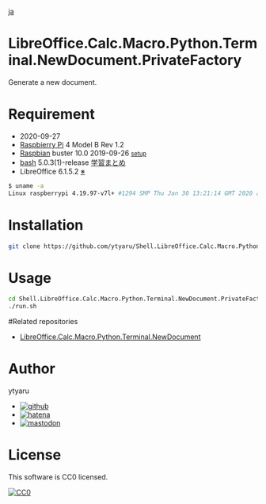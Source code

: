 [ja](./README.ja.md)

# LibreOffice.Calc.Macro.Python.Terminal.NewDocument.PrivateFactory

Generate a new document.

# Requirement

* <time datetime="2020-09-27T12:46:07+0900">2020-09-27</time>
* [Raspbierry Pi](https://ja.wikipedia.org/wiki/Raspberry_Pi) 4 Model B Rev 1.2
* [Raspbian](https://ja.wikipedia.org/wiki/Raspbian) buster 10.0 2019-09-26 <small>[setup](http://ytyaru.hatenablog.com/entry/2019/12/25/222222)</small>
* [bash](https://ja.wikipedia.org/wiki/Bash) 5.0.3(1)-release [学習まとめ](http://ytyaru.hatenablog.com/entry/2020/06/24/000000)
* LibreOffice 6.1.5.2 [※](http://ytyaru.hatenablog.com/entry/2022/07/16/000000)

```sh
$ uname -a
Linux raspberrypi 4.19.97-v7l+ #1294 SMP Thu Jan 30 13:21:14 GMT 2020 armv7l GNU/Linux
```

# Installation

```sh
git clone https://github.com/ytyaru/Shell.LibreOffice.Calc.Macro.Python.Terminal.NewDocument.PrivateFactory.20200927124622
```

# Usage

```sh
cd Shell.LibreOffice.Calc.Macro.Python.Terminal.NewDocument.PrivateFactory.20200927124622/src
./run.sh
```

#Related repositories

* [LibreOffice.Calc.Macro.Python.Terminal.NewDocument](https://github.com/ytyaru/Shell.LibreOffice.Calc.Macro.Python.Terminal.NewDocument.20200926114456)

# Author

ytyaru

* [![github](http://www.google.com/s2/favicons?domain=github.com)](https://github.com/ytyaru "github")
* [![hatena](http://www.google.com/s2/favicons?domain=www.hatena.ne.jp)](http://ytyaru.hatenablog.com/ytyaru "hatena")
* [![mastodon](http://www.google.com/s2/favicons?domain=mstdn.jp)](https://mstdn.jp/web/accounts/233143 "mastdon")

# License

This software is CC0 licensed.

[![CC0](http://i.creativecommons.org/p/zero/1.0/88x31.png "CC0")](http://creativecommons.org/publicdomain/zero/1.0/deed.en)

